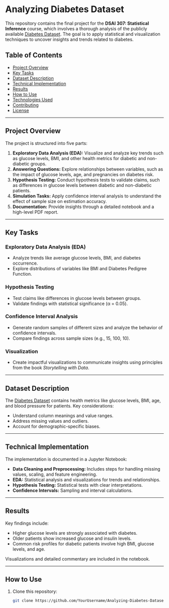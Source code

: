 # Analyzing Diabetes Dataset

This repository contains the final project for the **DSAI 307: Statistical Inference** course, which involves a thorough analysis of the publicly available [Diabetes Dataset](https://www.kaggle.com/datasets/hasibur013/diabetes-dataset). The goal is to apply statistical and visualization techniques to uncover insights and trends related to diabetes.

## Table of Contents

- [Project Overview](#project-overview)
- [Key Tasks](#key-tasks)
- [Dataset Description](#dataset-description)
- [Technical Implementation](#technical-implementation)
- [Results](#results)
- [How to Use](#how-to-use)
- [Technologies Used](#technologies-used)
- [Contributing](#contributing)
- [License](#license)

---

## Project Overview

The project is structured into five parts:

1. **Exploratory Data Analysis (EDA):** Visualize and analyze key trends such as glucose levels, BMI, and other health metrics for diabetic and non-diabetic groups.
2. **Answering Questions:** Explore relationships between variables, such as the impact of glucose levels, age, and pregnancies on diabetes risk.
3. **Hypothesis Testing:** Conduct hypothesis tests to validate claims, such as differences in glucose levels between diabetic and non-diabetic patients.
4. **Simulation Tasks:** Apply confidence interval analysis to understand the effect of sample size on estimation accuracy.
5. **Documentation:** Provide insights through a detailed notebook and a high-level PDF report.

---

## Key Tasks

### Exploratory Data Analysis (EDA)
- Analyze trends like average glucose levels, BMI, and diabetes occurrence.
- Explore distributions of variables like BMI and Diabetes Pedigree Function.

### Hypothesis Testing
- Test claims like differences in glucose levels between groups.
- Validate findings with statistical significance (α = 0.05).

### Confidence Interval Analysis
- Generate random samples of different sizes and analyze the behavior of confidence intervals.
- Compare findings across sample sizes (e.g., 15, 100, 10).

### Visualization
- Create impactful visualizations to communicate insights using principles from the book *Storytelling with Data*.

---

## Dataset Description

The [Diabetes Dataset](https://www.kaggle.com/datasets/hasibur013/diabetes-dataset) contains health metrics like glucose levels, BMI, age, and blood pressure for patients. Key considerations:
- Understand column meanings and value ranges.
- Address missing values and outliers.
- Account for demographic-specific biases.

---

## Technical Implementation

The implementation is documented in a Jupyter Notebook:
- **Data Cleaning and Preprocessing:** Includes steps for handling missing values, scaling, and feature engineering.
- **EDA:** Statistical analysis and visualizations for trends and relationships.
- **Hypothesis Testing:** Statistical tests with clear interpretations.
- **Confidence Intervals:** Sampling and interval calculations.

---

## Results

Key findings include:
- Higher glucose levels are strongly associated with diabetes.
- Older patients show increased glucose and insulin levels.
- Common risk profiles for diabetic patients involve high BMI, glucose levels, and age.

Visualizations and detailed commentary are included in the notebook.

---

## How to Use

1. Clone this repository:
   ```bash
   git clone https://github.com/YourUsername/Analyzing-Diabetes-Dataset.git
